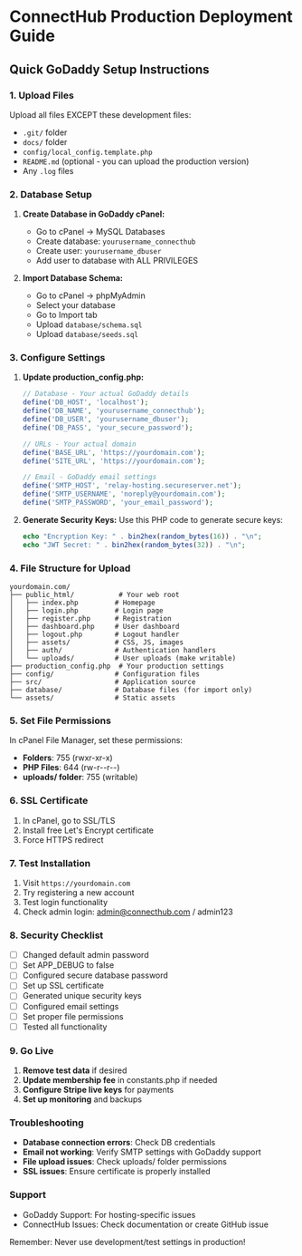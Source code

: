 # ConnectHub Production Deployment Guide

## Quick GoDaddy Setup Instructions

### 1. Upload Files
Upload all files EXCEPT these development files:
- `.git/` folder
- `docs/` folder  
- `config/local_config.template.php`
- `README.md` (optional - you can upload the production version)
- Any `.log` files

### 2. Database Setup
1. **Create Database in GoDaddy cPanel:**
   - Go to cPanel → MySQL Databases
   - Create database: `yourusername_connecthub`
   - Create user: `yourusername_dbuser`
   - Add user to database with ALL PRIVILEGES

2. **Import Database Schema:**
   - Go to cPanel → phpMyAdmin
   - Select your database
   - Go to Import tab
   - Upload `database/schema.sql`
   - Upload `database/seeds.sql`

### 3. Configure Settings
1. **Update production_config.php:**
   ```php
   // Database - Your actual GoDaddy details
   define('DB_HOST', 'localhost');
   define('DB_NAME', 'yourusername_connecthub');
   define('DB_USER', 'yourusername_dbuser');
   define('DB_PASS', 'your_secure_password');
   
   // URLs - Your actual domain
   define('BASE_URL', 'https://yourdomain.com');
   define('SITE_URL', 'https://yourdomain.com');
   
   // Email - GoDaddy email settings
   define('SMTP_HOST', 'relay-hosting.secureserver.net');
   define('SMTP_USERNAME', 'noreply@yourdomain.com');
   define('SMTP_PASSWORD', 'your_email_password');
   ```

2. **Generate Security Keys:**
   Use this PHP code to generate secure keys:
   ```php
   echo "Encryption Key: " . bin2hex(random_bytes(16)) . "\n";
   echo "JWT Secret: " . bin2hex(random_bytes(32)) . "\n";
   ```

### 4. File Structure for Upload
```
yourdomain.com/
├── public_html/           # Your web root
│   ├── index.php         # Homepage
│   ├── login.php         # Login page
│   ├── register.php      # Registration
│   ├── dashboard.php     # User dashboard
│   ├── logout.php        # Logout handler
│   ├── assets/           # CSS, JS, images
│   ├── auth/             # Authentication handlers
│   └── uploads/          # User uploads (make writable)
├── production_config.php  # Your production settings
├── config/               # Configuration files
├── src/                  # Application source
├── database/             # Database files (for import only)
└── assets/               # Static assets
```

### 5. Set File Permissions
In cPanel File Manager, set these permissions:
- **Folders**: 755 (rwxr-xr-x)
- **PHP Files**: 644 (rw-r--r--)
- **uploads/ folder**: 755 (writable)

### 6. SSL Certificate
1. In cPanel, go to SSL/TLS
2. Install free Let's Encrypt certificate
3. Force HTTPS redirect

### 7. Test Installation
1. Visit `https://yourdomain.com`
2. Try registering a new account
3. Test login functionality
4. Check admin login: admin@connecthub.com / admin123

### 8. Security Checklist
- [ ] Changed default admin password
- [ ] Set APP_DEBUG to false
- [ ] Configured secure database password
- [ ] Set up SSL certificate
- [ ] Generated unique security keys
- [ ] Configured email settings
- [ ] Set proper file permissions
- [ ] Tested all functionality

### 9. Go Live
1. **Remove test data** if desired
2. **Update membership fee** in constants.php if needed
3. **Configure Stripe live keys** for payments
4. **Set up monitoring** and backups

### Troubleshooting
- **Database connection errors**: Check DB credentials
- **Email not working**: Verify SMTP settings with GoDaddy support  
- **File upload issues**: Check uploads/ folder permissions
- **SSL issues**: Ensure certificate is properly installed

### Support
- GoDaddy Support: For hosting-specific issues
- ConnectHub Issues: Check documentation or create GitHub issue

Remember: Never use development/test settings in production!